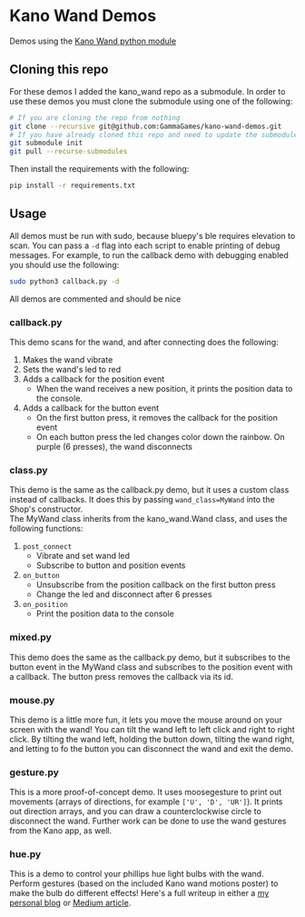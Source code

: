 # Kano Wand Demos

Demos using the [Kano Wand python module](https://github.com/GammaGames/kano_wand)

## Cloning this repo

For these demos I added the kano_wand repo as a submodule.
In order to use these demos you must clone the submodule using one of the following:
```sh
# If you are cloning the repo from nothing
git clone --recursive git@github.com:GammaGames/kano-wand-demos.git
# If you have already cloned this repo and need to update the submodules
git submodule init
git pull --recurse-submodules
```

Then install the requirements with the following:
```sh
pip install -r requirements.txt
```

## Usage

All demos must be run with sudo, because bluepy's ble requires elevation to scan. You can pass a `-d` flag into each script to enable printing of debug messages. For example, to run the callback demo with debugging enabled you should use the following:
```sh
sudo python3 callback.py -d
```
All demos are commented and should be nice 

### callback<span></span>.py

This demo scans for the wand, and after connecting does the following:
1. Makes the wand vibrate
2. Sets the wand's led to red
3. Adds a callback for the position event
    * When the wand receives a new position, it prints the position data to the console.
4. Adds a callback for the button event
    * On the first button press, it removes the callback for the position event
    * On each button press the led changes color down the rainbow. On purple (6 presses), the wand disconnects

### class<span></span>.py

This demo is the same as the callback.py demo, but it uses a custom class instead of callbacks. It does this by passing `wand_class=MyWand` into the Shop's constructor.  
The MyWand class inherits from the kano_wand.Wand class, and uses the following functions:
1.  `post_connect`
    * Vibrate and set wand led
    * Subscribe to button and position events
2. `on_button`
    * Unsubscribe from the position callback on the first button press
    * Change the led and disconnect after 6 presses
3. `on_position`
    * Print the position data to the console

### mixed<span></span>.py

This demo does the same as the callback.py demo, but it subscribes to the button event in the MyWand class and subscribes to the position event with a callback. The button press removes the callback via its id.

### mouse<span></span>.py

This demo is a little more fun, it lets you move the mouse around on your screen with the wand! You can tilt the wand left to left click and right to right click. By tilting the wand left, holding the button down, tilting the wand right, and letting to fo the button you can disconnect the wand and exit the demo.

### gesture<span></span>.py

This is a more proof-of-concept demo. It uses moosegesture to print out movements (arrays of directions, for example `['U', 'D', 'UR']`). It prints out direction arrays, and you can draw a counterclockwise circle to disconnect the wand. Further work can be done to use the wand gestures from the Kano app, as well.

### hue<span></span>.py

This is a demo to control your phillips hue light bulbs with the wand. Perform gestures (based on the included Kano wand motions poster) to make the bulb do different effects! Here's a full writeup in either a [my personal blog](https://www.gammagames.net/2018-12-13/kano-wand) or [Medium article](https://medium.com/@jesse007.gg/control-a-phillips-hue-bulb-with-the-flick-of-a-wand-3a9af4826775).
